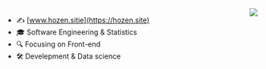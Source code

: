 <img align="right" src="https://github-readme-stats.vercel.app/api?username=hooozen&show_icons=true&icon_color=7e9680&text_color=718096&bg_color=00000000&hide_title=true&hide_border=true" />


- ✍️ [www.hozen.sitie](https://hozen.site)
- 🎓 Software Engineering & Statistics 
- 🔍 Focusing on Front-end
- 🛠️ Develepment & Data science


<!--
**hooozen/hooozen** is a ✨ _special_ ✨ repository because its `README.md` (this file) appears on your GitHub profile.

Here are some ideas to get you started:

- 🔭 I’m currently working on ...
- 🌱 I’m currently learning ...
- 👯 I’m looking to collaborate on ...
- 🤔 I’m looking for help with ...
- 💬 Ask me about ...
- 📫 How to reach me: ...
- 😄 Pronouns: ...
- ⚡ Fun fact: ...
-->
